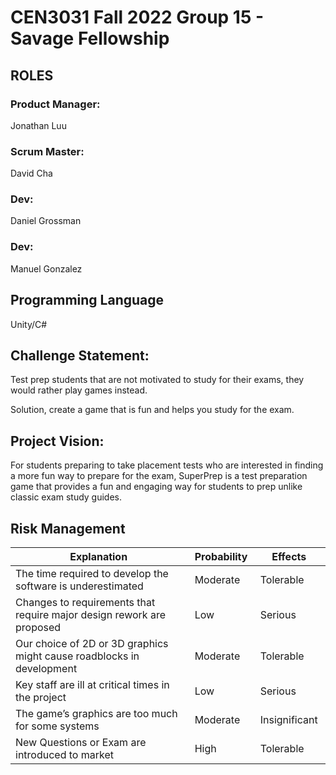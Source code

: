 # CEN3031 Fall 2022 Group 15 - Savage Fellowship 

## ROLES 

### Product Manager: 

Jonathan Luu 

### Scrum Master: 

David Cha 

### Dev:  

Daniel Grossman 

### Dev: 

Manuel Gonzalez 

## Programming Language 

Unity/C# 

## Challenge Statement: 

Test prep students that are not motivated to study for their exams, they would rather play games instead. 

Solution, create a game that is fun and helps you study for the exam. 

## Project Vision: 

For students preparing to take placement tests who are interested in finding a more fun way to prepare for the exam, SuperPrep is a test preparation game that provides a fun and engaging way for students to prep unlike classic exam study guides. 

## Risk Management 

| Explanation                                                            | Probability  | Effects        |
|------------------------------------------------------------------------|--------------|----------------|
| The time required to develop the software is underestimated            | Moderate     | Tolerable      |
| Changes to requirements that require major design rework are proposed  | Low          | Serious        |
| Our choice of 2D or 3D graphics might cause roadblocks in development  | Moderate     | Tolerable      |
| Key staff are ill at critical times in the project                     | Low          | Serious        |
| The game’s graphics are too much for some systems                      | Moderate     | Insignificant  |
| New Questions or Exam are introduced to market                         | High         | Tolerable      |


